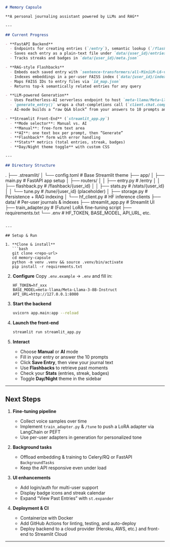 ```markdown
# Memory Capsule

**A personal journaling assistant powered by LLMs and RAG**

---

## Current Progress

- **FastAPI Backend**  
  - Endpoints for creating entries (`/entry`), semantic lookup (`/flashback/{user_id}`), and stats (`/stats/{user_id}`)  
  - Saves each entry as a plain-text file under `data/{user_id}/entries/{entry_id}.txt`  
  - Tracks streaks and badges in `data/{user_id}/meta.json`  

- **RAG-style Flashbacks**  
  - Embeds each saved entry with `sentence-transformers/all-MiniLM-L6-v2` via HF Inference  
  - Indexes embeddings in a per-user FAISS index (`data/{user_id}/index/faiss.index`)  
  - Maps FAISS IDs to entry files via `id_map.json`  
  - Returns top-k semantically related entries for any query  

- **LLM-powered Generation**  
  - Uses Featherless-AI serverless endpoint to host `meta-llama/Meta-Llama-3-8B-Instruct`  
  - `generate_entry()` wraps a chat-completions call (`client.chat.completions.create`)  
  - AI-mode builds a “raw Q&A block” from your answers to 10 prompts and feeds it as user content  

- **Streamlit Front-End** (`streamlit_app.py`)  
  - **Mode selector**: Manual vs. AI  
  - **Manual**: free-form text area  
  - **AI**: one text box per prompt, then “Generate”  
  - **Flashback** form with error handling  
  - **Stats** metrics (total entries, streak, badges)  
  - **Day/Night theme toggle** with custom CSS  

---

## Directory Structure

```

.
├── .streamlit/
│   └── config.toml             # Base Streamlit theme
├── app/
│   ├── main.py                 # FastAPI app setup
│   ├── routers/
│   │   ├── entry.py            # /entry
│   │   ├── flashback.py        # /flashback/{user\_id}
│   │   ├── stats.py            # /stats/{user\_id}
│   │   └── tune.py             # /tune/{user\_id} (placeholder)
│   ├── storage.py              # Persistence + RAG indexing
│   └── hf\_client.py            # HF inference clients
├── data/                       # Per-user journals & indexes
├── streamlit\_app.py            # Streamlit UI
├── train\_adapter.py            # (Future) LoRA fine-tuning script
├── requirements.txt
└── .env                        # HF\_TOKEN, BASE\_MODEL, API\_URL, etc.

````

---

## Setup & Run

1. **Clone & install**  
   ```bash
   git clone <repo-url>
   cd memory-capsule
   python -m venv .venv && source .venv/bin/activate
   pip install -r requirements.txt
````

2. **Configure**
   Copy `.env.example` → `.env` and fill in:

   ```dotenv
   HF_TOKEN=hf_xxx
   BASE_MODEL=meta-llama/Meta-Llama-3-8B-Instruct
   API_URL=http://127.0.0.1:8000
   ```

3. **Start the backend**

   ```bash
   uvicorn app.main:app --reload
   ```

4. **Launch the front-end**

   ```bash
   streamlit run streamlit_app.py
   ```

5. **Interact**

   * Choose **Manual** or **AI** mode
   * Fill in your entry or answer the 10 prompts
   * Click **Save Entry**, then view your journal text
   * Use **Flashbacks** to retrieve past moments
   * Check your **Stats** (entries, streak, badges)
   * Toggle **Day/Night** theme in the sidebar

---

## Next Steps

1. **Fine-tuning pipeline**

   * Collect voice samples over time
   * Implement `train_adapter.py` & `/tune` to push a LoRA adapter via LangChain or PEFT
   * Use per-user adapters in generation for personalized tone

2. **Background tasks**

   * Offload embedding & training to Celery/RQ or FastAPI `BackgroundTasks`
   * Keep the API responsive even under load

3. **UI enhancements**

   * Add login/auth for multi-user support
   * Display badge icons and streak calendar
   * Expand “View Past Entries” with `st.expander`

4. **Deployment & CI**

   * Containerize with Docker
   * Add GitHub Actions for linting, testing, and auto-deploy
   * Deploy backend to a cloud provider (Heroku, AWS, etc.) and front-end to Streamlit Cloud

---

